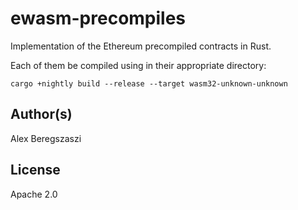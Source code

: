# ewasm-precompiles

Implementation of the Ethereum precompiled contracts in Rust.

Each of them be compiled using in their appropriate directory:

```
cargo +nightly build --release --target wasm32-unknown-unknown
```

## Author(s)

Alex Beregszaszi

## License

Apache 2.0
